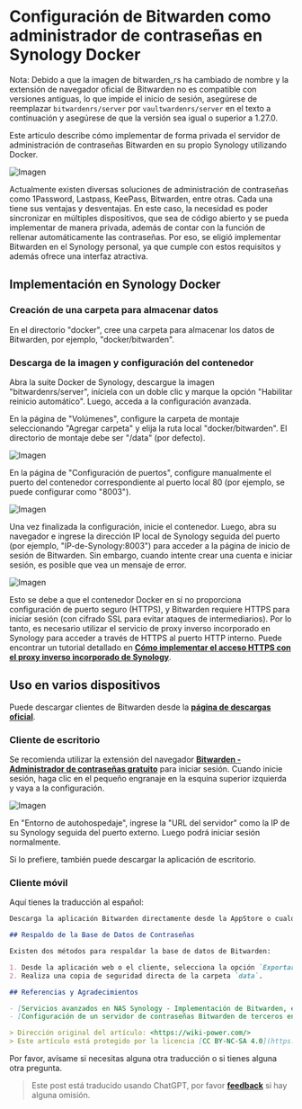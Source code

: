 # Configuración de Bitwarden como administrador de contraseñas en Synology Docker

Nota: Debido a que la imagen de bitwarden_rs ha cambiado de nombre y la extensión de navegador oficial de Bitwarden no es compatible con versiones antiguas, lo que impide el inicio de sesión, asegúrese de reemplazar `bitwardenrs/server` por `vaultwardenrs/server` en el texto a continuación y asegúrese de que la versión sea igual o superior a 1.27.0.

Este artículo describe cómo implementar de forma privada el servidor de administración de contraseñas Bitwarden en su propio Synology utilizando Docker.

![Imagen](https://img.wiki-power.com/d/wiki-media/img/20210503221838.png)

Actualmente existen diversas soluciones de administración de contraseñas como 1Password, Lastpass, KeePass, Bitwarden, entre otras. Cada una tiene sus ventajas y desventajas. En este caso, la necesidad es poder sincronizar en múltiples dispositivos, que sea de código abierto y se pueda implementar de manera privada, además de contar con la función de rellenar automáticamente las contraseñas. Por eso, se eligió implementar Bitwarden en el Synology personal, ya que cumple con estos requisitos y además ofrece una interfaz atractiva.

## Implementación en Synology Docker

### Creación de una carpeta para almacenar datos

En el directorio "docker", cree una carpeta para almacenar los datos de Bitwarden, por ejemplo, "docker/bitwarden".

### Descarga de la imagen y configuración del contenedor

Abra la suite Docker de Synology, descargue la imagen "bitwardenrs/server", iníciela con un doble clic y marque la opción "Habilitar reinicio automático". Luego, acceda a la configuración avanzada.

En la página de "Volúmenes", configure la carpeta de montaje seleccionando "Agregar carpeta" y elija la ruta local "docker/bitwarden". El directorio de montaje debe ser "/data" (por defecto).

![Imagen](https://img.wiki-power.com/d/wiki-media/img/20210503211711.png)

En la página de "Configuración de puertos", configure manualmente el puerto del contenedor correspondiente al puerto local 80 (por ejemplo, se puede configurar como "8003").

![Imagen](https://img.wiki-power.com/d/wiki-media/img/20210503211759.png)

Una vez finalizada la configuración, inicie el contenedor. Luego, abra su navegador e ingrese la dirección IP local de Synology seguida del puerto (por ejemplo, "IP-de-Synology:8003") para acceder a la página de inicio de sesión de Bitwarden. Sin embargo, cuando intente crear una cuenta e iniciar sesión, es posible que vea un mensaje de error.

![Imagen](https://img.wiki-power.com/d/wiki-media/img/20210503212146.png)

Esto se debe a que el contenedor Docker en sí no proporciona configuración de puerto seguro (HTTPS), y Bitwarden requiere HTTPS para iniciar sesión (con cifrado SSL para evitar ataques de intermediarios). Por lo tanto, es necesario utilizar el servicio de proxy inverso incorporado en Synology para acceder a través de HTTPS al puerto HTTP interno. Puede encontrar un tutorial detallado en [**Cómo implementar el acceso HTTPS con el proxy inverso incorporado de Synology**](https://wiki-power.com/%E7%94%A8%E7%BE%A4%E6%99%96%E8%87%AA%E5%B8%A6%E5%8F%8D%E5%90%91%E4%BB%A3%E7%90%86%E5%AE%9E%E7%8E%B0HTTPS%E8%AE%BF%E9%97%AE).

## Uso en varios dispositivos

Puede descargar clientes de Bitwarden desde la [**página de descargas oficial**](https://bitwarden.com/download/).

### Cliente de escritorio

Se recomienda utilizar la extensión del navegador [**Bitwarden - Administrador de contraseñas gratuito**](https://chrome.google.com/webstore/detail/bitwarden-free-password-m/nngceckbapebfimnlniiiahkandclblb) para iniciar sesión. Cuando inicie sesión, haga clic en el pequeño engranaje en la esquina superior izquierda y vaya a la configuración.

![Imagen](https://img.wiki-power.com/d/wiki-media/img/20210503215149.png)

En "Entorno de autohospedaje", ingrese la "URL del servidor" como la IP de su Synology seguida del puerto externo. Luego podrá iniciar sesión normalmente.

Si lo prefiere, también puede descargar la aplicación de escritorio.

### Cliente móvil

Aquí tienes la traducción al español:

```markdown
Descarga la aplicación Bitwarden directamente desde la AppStore o cualquier tienda de aplicaciones. Al iniciar sesión en la aplicación, también será necesario configurar un entorno de autohospedaje, un proceso que es idéntico al de la versión de escritorio.

## Respaldo de la Base de Datos de Contraseñas

Existen dos métodos para respaldar la base de datos de Bitwarden:

1. Desde la aplicación web o el cliente, selecciona la opción `Exportar base de datos de contraseñas`.
2. Realiza una copia de seguridad directa de la carpeta `data`.

## Referencias y Agradecimientos

- [Servicios avanzados en NAS Synology - Implementación de Bitwarden, el administrador de contraseñas multiplataforma](https://www.ioiox.com/archives/70.html)
- [Configuración de un servidor de contraseñas Bitwarden de terceros en un NAS Synology](https://ppgg.in/blog/10271.html#comment-8463)

> Dirección original del artículo: <https://wiki-power.com/>
> Este artículo está protegido por la licencia [CC BY-NC-SA 4.0](https://creativecommons.org/licenses/by/4.0/deed.zh). Si desea reproducirlo, por favor indique la fuente.
```

Por favor, avísame si necesitas alguna otra traducción o si tienes alguna otra pregunta.

> Este post está traducido usando ChatGPT, por favor [**feedback**](https://github.com/linyuxuanlin/Wiki_MkDocs/issues/new) si hay alguna omisión.